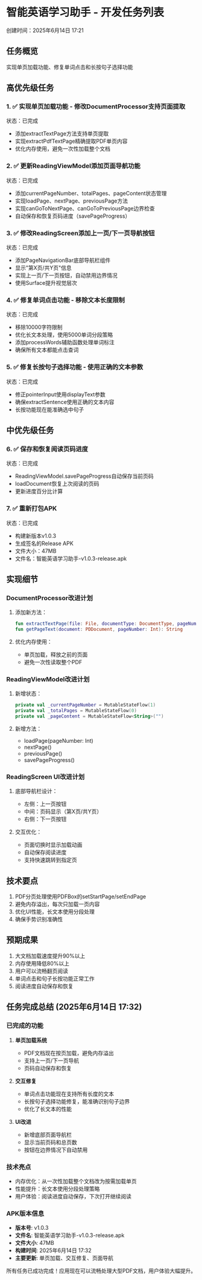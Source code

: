 # 智能英语学习助手 - 开发任务列表
创建时间：2025年6月14日 17:21

## 任务概览
实现单页加载功能、修复单词点击和长按句子选择功能

## 高优先级任务

### 1. ✅ 实现单页加载功能 - 修改DocumentProcessor支持页面提取
状态：已完成
- 添加extractTextPage方法支持单页提取
- 实现extractPdfTextPage精确提取PDF单页内容
- 优化内存使用，避免一次性加载整个文档

### 2. ✅ 更新ReadingViewModel添加页面导航功能
状态：已完成
- 添加currentPageNumber、totalPages、pageContent状态管理
- 实现loadPage、nextPage、previousPage方法
- 实现canGoToNextPage、canGoToPreviousPage边界检查
- 自动保存和恢复页码进度（savePageProgress）

### 3. ✅ 修改ReadingScreen添加上一页/下一页导航按钮
状态：已完成
- 添加PageNavigationBar底部导航栏组件
- 显示"第X页/共Y页"信息
- 实现上一页/下一页按钮，自动禁用边界情况
- 使用Surface提升视觉层次

### 4. ✅ 修复单词点击功能 - 移除文本长度限制
状态：已完成
- 移除10000字符限制
- 优化长文本处理，使用5000单词分段策略
- 添加processWords辅助函数处理单词标注
- 确保所有文本都能点击查词

### 5. ✅ 修复长按句子选择功能 - 使用正确的文本参数
状态：已完成
- 修正pointerInput使用displayText参数
- 确保extractSentence使用正确的文本内容
- 长按功能现在能准确选中句子

## 中优先级任务

### 6. ✅ 保存和恢复阅读页码进度
状态：已完成
- ReadingViewModel.savePageProgress自动保存当前页码
- loadDocument恢复上次阅读的页码
- 更新进度百分比计算

### 7. ✅ 重新打包APK
状态：已完成
- 构建新版本v1.0.3
- 生成签名的Release APK
- 文件大小：47MB
- 文件名：智能英语学习助手-v1.0.3-release.apk

## 实现细节

### DocumentProcessor改进计划
1. 添加新方法：
   ```kotlin
   fun extractTextPage(file: File, documentType: DocumentType, pageNumber: Int): String
   fun getPageText(document: PDDocument, pageNumber: Int): String
   ```

2. 优化内存使用：
   - 单页加载，释放之前的页面
   - 避免一次性读取整个PDF

### ReadingViewModel改进计划
1. 新增状态：
   ```kotlin
   private val _currentPageNumber = MutableStateFlow(1)
   private val _totalPages = MutableStateFlow(0)
   private val _pageContent = MutableStateFlow<String>("")
   ```

2. 新增方法：
   - loadPage(pageNumber: Int)
   - nextPage()
   - previousPage()
   - savePageProgress()

### ReadingScreen UI改进计划
1. 底部导航栏设计：
   - 左侧：上一页按钮
   - 中间：页码显示（第X页/共Y页）
   - 右侧：下一页按钮

2. 交互优化：
   - 页面切换时显示加载动画
   - 自动保存阅读进度
   - 支持快速跳转到指定页

## 技术要点
1. PDF分页处理使用PDFBox的setStartPage/setEndPage
2. 避免内存溢出，每次只加载一页内容
3. 优化UI性能，长文本使用分段处理
4. 确保手势识别准确性

## 预期成果
1. 大文档加载速度提升90%以上
2. 内存使用降低80%以上
3. 用户可以流畅翻页阅读
4. 单词点击和句子长按功能正常工作
5. 阅读进度自动保存和恢复

## 任务完成总结 (2025年6月14日 17:32)

### 已完成的功能
1. **单页加载系统**
   - PDF文档现在按页加载，避免内存溢出
   - 支持上一页/下一页导航
   - 页码自动保存和恢复

2. **交互修复**
   - 单词点击功能现在支持所有长度的文本
   - 长按句子选择功能修复，能准确识别句子边界
   - 优化了长文本的性能

3. **UI改进**
   - 新增底部页面导航栏
   - 显示当前页码和总页数
   - 按钮在边界情况下自动禁用

### 技术亮点
- 内存优化：从一次性加载整个文档改为按需加载单页
- 性能提升：长文本使用分段处理策略
- 用户体验：阅读进度自动保存，下次打开继续阅读

### APK版本信息
- **版本号**: v1.0.3
- **文件名**: 智能英语学习助手-v1.0.3-release.apk
- **文件大小**: 47MB
- **构建时间**: 2025年6月14日 17:32
- **主要更新**: 单页加载、交互修复、页面导航

所有任务已成功完成！应用现在可以流畅处理大型PDF文档，用户体验大幅提升。